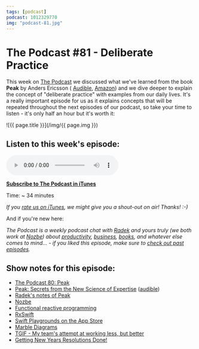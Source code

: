 ```yaml
---
tags: [podcast]
podcast: 1012329770
img: "podcast-81.jpg"
---
```


# The Podcast #81 - Deliberate Practice

This week on [The Podcast][p] we discussed what we've learned from the book **Peak** by Anders Ericsson
( [Audible](https://www.audible.com/pd/B01F4D6XKI?tag=sliwinski-20), [Amazon](https://www.amazon.com/dp/0544456238?tag=sliwinski-20))
and we dive deeper to explain the concept of "deliberate practice" with examples from our daily lives. It's a really important episode for us as it explains concepts that will be repeated throughout the next episodes of our podcast, so take your time to listen - it's only half an hour but it's worth it:

<!--More-->

![{{ page.title }}](/img/{{ page.img }})

## Listen to this week's episode:

<audio controls>
<source src="https://files.nozbe.com/podcast/081.mp3" type="audio/mpeg">
</audio>

**[Subscribe to The Podcast in iTunes][i]**

Time: ~ 34 minutes

*If you [rate us on iTunes][i], we might give you a shout-out on air! Thanks! :-)*

And if you're new here:

*The Podcast is a weekly podcast chat with [Radek][r] and yours truly (we both work at [Nozbe][n]) about [productivity](/productivity), [business](/business), [books](/books), and whatever else comes to mind… - if you liked this episode, make sure to [check out past episodes](/podcast).*

## Show notes for this episode:

  * [The Podcast 80: Peak](/podcast-80)
  * [Peak: Secrets from the New Science of Expertise](https://www.amazon.com/Peak-Secrets-New-Science-Expertise/dp/0544456238/) ([audible](http://www.audible.com/pd/Science-Technology/Peak-Audiobook/B01F4D6XKI/))
  * [Radek's notes of Peak](http://radex.io/books/peak/)
  * [Nozbe](https://michael.gratis/nozbe)
  * [Functional reactive programming](https://en.wikipedia.org/wiki/Functional_reactive_programming)
  * [RxSwift](https://github.com/ReactiveX/RxSwift)
  * [Swift Playgrounds on the App Store](https://itunes.apple.com/us/app/swift-playgrounds/id908519492?mt=8)
  * [Marble Diagrams](http://rxmarbles.com/)
  * [TGIF - My team's attempt at working less, but better](/tgif/)
  * [Getting New Years Resolutions Done!](https://www.youtube.com/watch?v=7og8EzO_4us)

[e]: /podcast-81

[p]: /podcast
[n]: https://michael.gratis/nozbe
[r]: https://michael.gratis/radex
[i]: https://michael.gratis/thepodcast